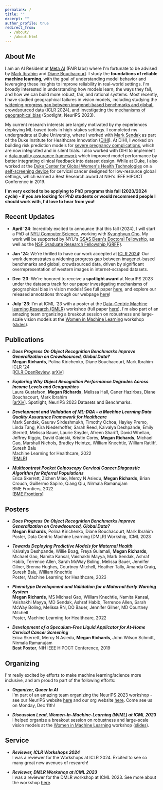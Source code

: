 ```yaml
---
permalink: /
title: ""
excerpt: ""
author_profile: true
redirect_from: 
  - /about/
  - /about.html
---
```


## About Me
I am an AI Resident at [Meta AI](https://ai.meta.com/research/) (FAIR labs) where I'm fortunate to be advised by [Mark Ibrahim](https://scholar.google.com/citations?hl=en&user=AqYyoCMAAAAJ&view_op=list_works&sortby=pubdate) and [Diane Bouchacourt](https://dianebouchacourt.github.io/). I study the **foundations of reliable machine learning**, with the goal of understanding model behavior and leveraging these insights to improve reliability in real-world settings. I'm broadly interested in understanding how models learn, the ways they fail, and how we can build more robust, fair, and rational systems. Most recently, I have studied geographical failures in vision models, including studying the [widening progress gap between imagenet-based benchmarks and global, crowdsourced data](https://arxiv.org/abs/2307.13136) (ICLR 2024), and investigating the [mechanisms of geographical bias](https://arxiv.org/abs/2304.05391) (Spotlight, NeurIPS 2023). 

My current research interests are largely motivated by my experiences deploying ML-based tools in high-stakes settings. I completed my undergradate at Duke University, where I worked with [Mark Sendak](https://scholar.google.com/citations?user=U0kHK8wAAAAJ&hl=en&oi=ao) as part of the Duke Institute for Healthcare Innovation ([DIHI](https://dihi.org/projects/)). At DIHI, I worked on building risk prediction models for [severe pregnancy complications](https://static1.squarespace.com/static/59d5ac1780bd5ef9c396eda6/t/62eb0bc60a2601399afdfecf/1659571143037/108+MEWS_Abstract.pdf), which are now integrated and in silent trials. I also worked with DIHI to implement a [data quality assurance framework](https://proceedings.mlr.press/v182/sendak22a.html) which improved model performance by better integrating clinical feedback into dataset design. While at Duke, I also worked at the [Duke Center for Global Women's Health Technologies](https://www.dukegwht.org/) on a [self-screening device](https://spj.science.org/doi/full/10.34133/2022/9823184?adobe_mc=MCMID%3D14000684186094648760814905405683999528%7CMCORGID%3D242B6472541199F70A4C98A6%2540AdobeOrg%7CTS%3D1696809600) for cervical cancer designed for low-resource global settings, which earned a Best Research award at NIH's IEEE HIPOCT Conference in 2019. 

**I'm very excited to be applying to PhD programs this fall (2023/2024 cycle) - if you are looking for PhD students or would recommend people I should work with, I'd love to hear from you!**

## Recent Updates
- **April '24**: Incredibly excited to announce that this fall (2024), I will start a PhD at [NYU Computer Science](https://cs.nyu.edu/home/index.html), working with [Kyunghyun Cho](https://kyunghyuncho.me/). My work will be supported by NYU's [GSAS Dean's Doctoral Fellowship](https://gsas.nyu.edu/admissions/financial-aid/diversity-and-access-funding-programs.html), as well as the [NSF Graduate Research Fellowship (GRFP)](https://www.nsfgrfp.org/). 

- **Jan '24**: We're thrilled to have our work accepted at [ICLR 2024](https://iclr.cc/Conferences/2024/CallForPapers)! Our work demonstrates a widening progress gap between imagenet-based benchmarks and global, crowdsourced data, driven by significant overrepresentation of western images in internet-scraped datasets.    
  
- **Dec '23**: We're honored to receive a **spotlight award** at NeurIPS 2023 under the datasets track for our paper investigating mechanisms of geographical bias in vision models! See full paper [here](https://arxiv.org/abs/2304.05391), and explore our released annotations through our webpage [here](https://dollarstreetfactors.metademolab.com/?at=-24%2C40.67%2C2.5)!  

- **July '23**: I'm at ICML '23 with a poster at the [Data-Centric Machine learning Research (DMLR)](https://dmlr.ai/) workshop (full paper [here](https://arxiv.org/abs/2307.13136)). I'm also part of an amazing team organizing a breakout session on robustness and large-scale vision models at the [Women in Machine Learning](https://sites.google.com/wimlworkshop.org/wiml-unworkshop-2023/home?authuser=0) workshop ([slides](https://drive.google.com/file/d/19do6FdisYV5OFY26jH-nvbB9CihDAcBg/view?usp=sharing)).


## Publications

- **_Does Progress On Object Recognition Benchmarks Improve Generalization on Crowdsourced, Global Data?_** \
    **Megan Richards**, Polina Kirichenko, Diane Bouchacourt, Mark Ibrahim \
    ICLR '24 \
    [[ICLR OpenReview](https://openreview.net/forum?id=rhaQbS3K3R), [arXiv](https://arxiv.org/abs/2307.13136)]

- **_Exploring Why Object Recognition Performance Degrades Across Income Levels and Geographies_** \
    Laura Gustafson, **Megan Richards**, Melissa Hall, Caner Hazirbas, Diane Bouchacourt, Mark Ibrahim \
    [[arXiv](https://arxiv.org/abs/2304.05391)]. Spotlight, NeurIPS 2023 Datasets and Benchmarks. 

- **_Development and Validation of ML-DQA – a Machine Learning Data Quality Assurance Framework for Healthcare_** \
    Mark Sendak, Gaurav Sirdeshmukh, Timothy Ochoa, Hayley Premo, Linda Tang, Kira Niederhoffer, Sarah Reed, Kaivalya Deshpande, Emily Sterrett, Melissa Bauer, Laurie Snyder, Afreen Shariff, David Whellan, Jeffrey Riggio, David Gaieski, Kristin Corey, **Megan Richards**, Michael Gao, Marshall Nichols, Bradley Heintze, William Knechtle, William Ratliff, Suresh Balu \
  Machine Learning for Healthcare, 2022 \
    [[PMLR]( https://proceedings.mlr.press/v182/sendak22a.html)]
 
- **_Multicontrast Pocket Colposcopy Cervical Cancer Diagnostic Algorithm for Referral Populations_** \
    Erica Skerrett, Zichen Miao, Mercy N Asiedu, **Megan Richards**, Brian Crouch, Guillermo Sapiro, Qiang Qiu, Nirmala Ramanujam \
    BME Frontiers, 2022 \
    [[BME Frontiers](https://downloads.spj.sciencemag.org/bmef/2022/9823184.pdf)]
  
## Posters

- **_Does Progress On Object Recognition Benchmarks Improve Generalization on Crowdsourced, Global Data?_** \
    **Megan Richards**, Polina Kirichenko, Diane Bouchacourt, Mark Ibrahim \
    Poster, Data Centric Machine Learning (DMLR) Workship, ICML 2023 

- **_Towards Deploying Predictive Models for Maternal Health_** \
    Kaivalya Deshpande, Willie Boag, Freya Gulamali, **Megan Richards**, Michael Gao, Namita Kansal, Vaishakhi Mayya, Mark Sendak, Ashraf Habib, Terrence Allen, Sarah McWay Boling, Melissa Bauer, Jennifer Gilner, Brenna Hughes, Courtney Mitchell, Heather Tally, Amanda Craig, Suresh Balu, William Knechtle \
    Poster, Machine Learning for Healthcare, 2023 
  
- **_Phenotype Development and Validation for a Maternal Early Warning System_** \
    **Megan Richards**, MS Michael Gao, William Knechtle, Namita Kansal, Vaishakhi Mayya, MD Sendak, Ashraf Habib, Terrence Allen, Sarah McWay Boling, Melissa RN, DO Bauer, Jennifer Gilner, MD Courtney Mitchell \
    Poster, Machine Learning for Healthcare, 2022 

- **_Development of a Speculum-Free Liquid Applicator for At-Home Cervical Cancer Screening_** \
    Erica Skerrett, Mercy N Asiedu, **Megan Richards**, John Wilson Schmitt, Nirmala Ramanujam \
    **Best Poster**, NIH IEEE HIPOCT Conference, 2019 

## Organizing 
I'm really excited by efforts to make machine learning/science more inclusive, and am proud to part of the following efforts: 

- **_Organizer, Queer In AI_** \
I'm part of an amazing team organizing the NeurIPS 2023 workshop - see our NeurIPS website [here](https://www.queerinai.com/neurips-2023) and our org website [here](https://www.queerinai.com/). Come see us on Monday, Dec 11th!

- **_Discussion Lead, Women-In-Machine-Learning (WiML) at ICML 2023_** \
I helped organize a breakout session on robustness and large-scale vision models at the [Women in Machine Learning](https://sites.google.com/wimlworkshop.org/wiml-unworkshop-2023/home?authuser=0) workshop ([slides](https://drive.google.com/file/d/19do6FdisYV5OFY26jH-nvbB9CihDAcBg/view?usp=sharing)). 

## Service 
- **_Reviewer, ICLR Workshops 2024_** \
  I was a reviewer for the Workshops at ICLR 2024. Excited to see so many great new avenues of research!
  
- **_Reviewer, DMLR Workshop at ICML 2023_** \
  I was a reviewer for the DMLR workshop at ICML 2023. See more about the workshop [here](https://dmlr.ai/). 
